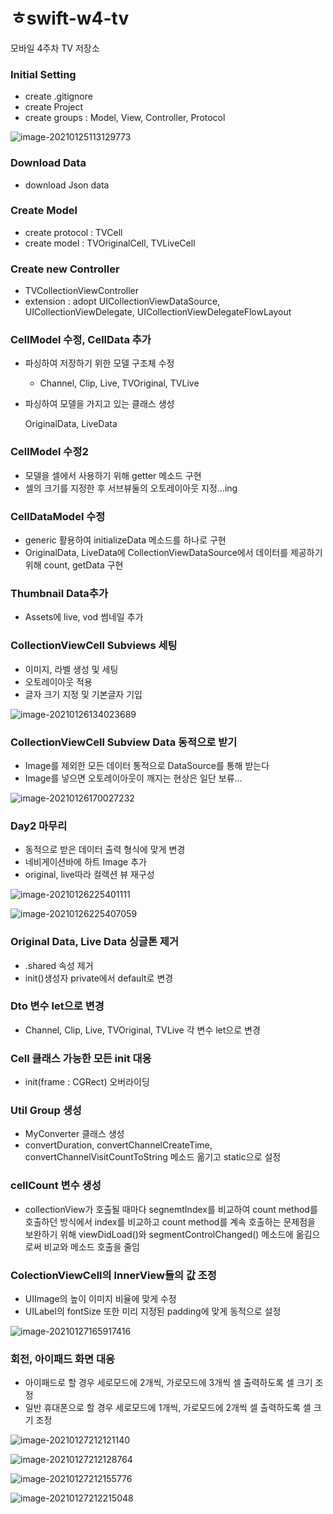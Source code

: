 # ㅎswift-w4-tv
모바일 4주차 TV 저장소



### Initial Setting

- create .gitignore
- create Project
- create groups : Model, View, Controller, Protocol

![image-20210125113129773](README.assets/image-20210125113129773.png)

### Download Data

- download Json data

### Create Model

- create protocol : TVCell
- create model : TVOriginalCell, TVLiveCell

### Create new Controller

- TVCollectionViewController
- extension : adopt UICollectionViewDataSource, UICollectionViewDelegate, UICollectionViewDelegateFlowLayout

### CellModel 수정, CellData 추가

- 파싱하여 저장하기 위한 모델 구조체 수정

  - Channel, Clip, Live, TVOriginal, TVLive

- 파싱하여 모델을 가지고 있는 클래스 생성

  OriginalData, LiveData

### CellModel 수정2

- 모델을 셀에서 사용하기 위해 getter 메소드 구현
- 셀의 크기를 지정한 후 서브뷰둘의 오토레이아웃 지정...ing

### CellDataModel 수정

- generic 활용하여 initializeData 메소드를 하나로 구현
- OriginalData, LiveData에 CollectionViewDataSource에서 데이터를 제공하기 위해 count, getData 구현

### Thumbnail Data추가

- Assets에 live, vod 썸네일 추가

### CollectionViewCell Subviews 세팅

- 이미지, 라벨 생성 및 세팅
- 오토레이아웃 적용
- 글자 크기 지정 및 기본글자 기입

![image-20210126134023689](README.assets/image-20210126134023689.png)

### CollectionViewCell  Subview Data 동적으로 받기

- Image를 제외한 모든 데이터 통적으로 DataSource를 통해 받는다
- Image를 넣으면 오토레이아웃이 깨지는 현상은 일단 보류...

![image-20210126170027232](README.assets/image-20210126170027232.png)

### Day2 마무리

- 동적으로 받은 데이터 출력 형식에 맞게 변경
- 네비게이션바에 하트 Image 추가
- original, live따라 컬렉션 뷰 재구성

![image-20210126225401111](README.assets/image-20210126225401111.png)

![image-20210126225407059](README.assets/image-20210126225407059.png)

### Original Data, Live Data 싱글톤 제거

- .shared 속성 제거
- init()생성자 private에서 default로 변경

### Dto 변수 let으로 변경

- Channel, Clip, Live, TVOriginal, TVLive 각 변수 let으로 변경

### Cell 클래스 가능한 모든 init 대응

- init(frame : CGRect) 오버라이딩

### Util Group 생성

- MyConverter 클래스 생성
- convertDuration, convertChannelCreateTime, convertChannelVisitCountToString 메소드 옮기고 static으로 설정

### cellCount 변수 생성

- collectionView가 호출될 때마다 segnemtIndex를 비교하여 count method를 호출하던 방식에서 index를 비교하고 count method를 계속 호출하는 문제점을 보완하기 위해 viewDidLoad()와 segmentControlChanged() 메소드에 옮김으로써 비교와 메소드 호출을 줄임

### ColectionViewCell의 InnerView들의 값 조정

- UIImage의 높이 이미지 비율에 맞게 수정
- UILabel의 fontSize 또한 미리 지정된 padding에 맞게 동적으로 설정

![image-20210127165917416](README.assets/image-20210127165917416.png)

### 회전, 아이패드 화면 대응

- 아이패드로 할 경우 세로모드에 2개씩, 가로모드에 3개씩 셀 출력하도록 셀 크기 조정
- 일반 휴대폰으로 할 경우 세로모드에 1개씩, 가로모드에 2개씩 셀 출력하도록 셀 크기 조정

![image-20210127212121140](README.assets/image-20210127212121140.png)

![image-20210127212128764](README.assets/image-20210127212128764.png)

![image-20210127212155776](README.assets/image-20210127212155776.png)

![image-20210127212215048](README.assets/image-20210127212215048.png)



